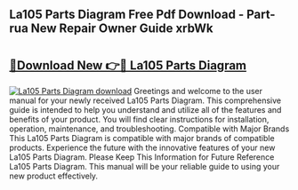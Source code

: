 ## La105 Parts Diagram Free Pdf Download - Part-rua New Repair Owner Guide xrbWk

# <h2><a href="http://dfkuss0.blite.top/?on=La105+Parts+Diagram">🔗Download New 👉🔴 La105 Parts Diagram</a></h2>

[![La105 Parts Diagram download](https://i.imgur.com/lujVjoI.png)](http://dfkuss0.blite.top/?on=La105+Parts+Diagram)
Greetings and welcome to the user manual for your newly received La105 Parts Diagram. This comprehensive guide is intended to help you understand and utilize all of the features and benefits of your product. You will find clear instructions for installation, operation, maintenance, and troubleshooting. Compatible with Major Brands This La105 Parts Diagram is compatible with major brands of compatible products. Experience the future with the innovative features of your new La105 Parts Diagram. Please Keep This Information for Future Reference La105 Parts Diagram. This manual will be your reliable guide to using your new product effectively.
